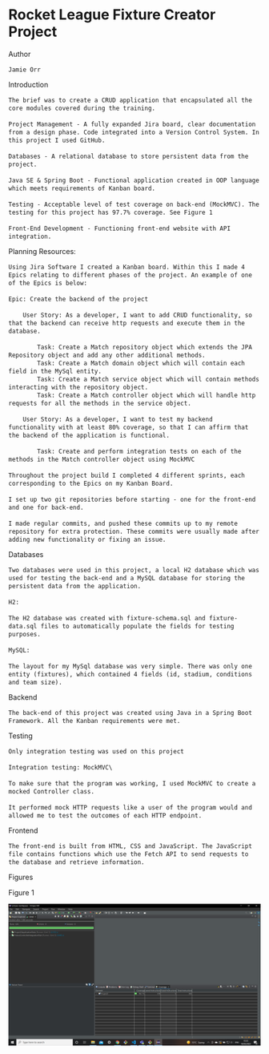 # Rocket League Fixture Creator Project

Author

    Jamie Orr

Introduction

    The brief was to create a CRUD application that encapsulated all the core modules covered during the training.

    Project Management - A fully expanded Jira board, clear documentation from a design phase. Code integrated into a Version Control System. In this project I used GitHub.

    Databases - A relational database to store persistent data from the project.

    Java SE & Spring Boot - Functional application created in OOP language which meets requirements of Kanban board.

    Testing - Acceptable level of test coverage on back-end (MockMVC). The testing for this project has 97.7% coverage. See Figure 1

    Front-End Development - Functioning front-end website with API integration.

Planning Resources:

    Using Jira Software I created a Kanban board. Within this I made 4 Epics relating to different phases of the project. An example of one of the Epics is below:

    Epic: Create the backend of the project

        User Story: As a developer, I want to add CRUD functionality, so that the backend can receive http requests and execute them in the database.
            
            Task: Create a Match repository object which extends the JPA Repository object and add any other additional methods.
            Task: Create a Match domain object which will contain each field in the MySql entity.
            Task: Create a Match service object which will contain methods interacting with the repository object.
            Task: Create a Match controller object which will handle http requests for all the methods in the service object.
        
        User Story: As a developer, I want to test my backend functionality with at least 80% coverage, so that I can affirm that the backend of the application is functional.

            Task: Create and perform integration tests on each of the methods in the Match controller object using MockMVC      

    Throughout the project build I completed 4 different sprints, each corresponding to the Epics on my Kanban Board.

    I set up two git repositories before starting - one for the front-end and one for back-end.

    I made regular commits, and pushed these commits up to my remote repository for extra protection. These commits were usually made after adding new functionality or fixing an issue.

Databases

    Two databases were used in this project, a local H2 database which was used for testing the back-end and a MySQL database for storing the persistent data from the application.

    H2:

    The H2 database was created with fixture-schema.sql and fixture-data.sql files to automatically populate the fields for testing purposes.

    MySQL:

    The layout for my MySql database was very simple. There was only one entity (fixtures), which contained 4 fields (id, stadium, conditions and team size).

Backend

    The back-end of this project was created using Java in a Spring Boot Framework. All the Kanban requirements were met.

Testing

    Only integration testing was used on this project

    Integration testing: MockMVC\

    To make sure that the program was working, I used MockMVC to create a mocked Controller class.

    It performed mock HTTP requests like a user of the program would and allowed me to test the outcomes of each HTTP endpoint.

Frontend

    The front-end is built from HTML, CSS and JavaScript. The JavaScript file contains functions which use the Fetch API to send requests to the database and retrieve information.

Figures

Figure 1

![coverage photo](https://github.com/JozzaOzza/Project2-frontend/blob/feature-css/test%20coverage%20screenshot.png)
